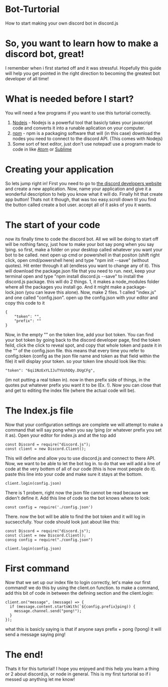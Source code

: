 # Bot-Turtorial
How to start making your own discord bot in discord.js  
  
  
  # So, you want to learn how to make a discord bot, great!
  I remember when i first started off and it was stressful. Hopefully this guide will help you get pointed in the right direction to becoming the greatest bot developer of all time! 
     
  #  What is needed before I start?
You will need a few programs if you want to use this turtorial correctly.
  
  1. [Nodejs](http://link.url/) - Nodejs is a powerful tool that basicly takes your javascript code and converts it into a runable aplication on your computer.
  2. [npm](http://link.url/) - npm is a packaging software that will (in this case) download the nodes you need to connect to the discord API. (This comes with Nodejs)
 3. Some sort of text editor, just don't use notepad! use a program made to code in like [Atom](http://link.url/) or [Sublime](http://link.url/)
  
  # Creating your application
    
   So lets jump right in! First you need to go to [the discord developers website](https://discordapp.com/developers/applications/me) and create a new application. Now, name your application and give it a wonderful description to help you know what it will do. Finally hit that create app button! Thats not it though, that was too easy.scroll down til you find the button called create a bot user. accept all of it asks of you it wants.  
    
  # The start of your code
  now its finally time to code the discord bot. All we will be doing to start off will be nothing fancy, just how to make your bot say pong when you say !ping. so first, make a folder on your desktop called whatever you want your bot to be called. next open up cmd or powershell in that positon (shift right click, open cmd/powershell here) and type "npm init --save" (without quotes). Hit enter through it all (endless you want to change any of it). This will download the package.json file that you need to run. next, keep your terminal open and type "npm install discord.js --save" to install the discord.js package. this will do 2 things. 1,  it makes a node_modules folder where all the packages you install go. And it might make a package-lock.json (you can leave this alone). Now, make 2 files. 1 called "index.js" and one called "config.json". open up the config.json with your editor and copy this code to it
```
{
	"token": "",
	"prefix": ""
}
```
Now, in the empty "" on the token line, add your bot token. You can find your bot token by going back to the discord developer page, find the token feild, click the click to reveal spot, and copy that whole token and paste it in the "" of the config.json file. this means that every time you refer to config.token (config as the json file name and token as that field within the file) it will display your token. so your token line should look like this: 
```
"token": "6qi1NzExYLIJuTYUzhDQy.DUgCFg",
``` 
(im not putting a real token in). now in then prefix side of things, in the quotes put whatever prefix you want it to be (Ex. !). Now you can close that and get to editing the index file (where the actual code will be).
	
   # The Index.js file
	
Now that your configuration settings are complete we will attempt to make a command that will say pong when you say !ping (or whatever prefix you set it as). Open your editor for index.js and at the top add
```
const Discord = require("discord.js");
const client = new Discord.Client();
```
This will define and allow you to use discord.js and connect to there API. Now, we want to be able to let the bot log in. to do that we will add a line of code at the very bottem of all of our code (this is how most people do it). paste this line into your code and make sure it stays at the bottom.
```
client.login(config.json)
```
There is 1 probem, right now the json file cannot be read because we diden't define it. Add this line of code so the bot knows where to look:
```
const config = require('./config.json')
```
There. now the bot will be able to find the bot token and it will log in sucseccfully. Your code should look just about like this:
```
const Discord = require("discord.js");
const client = new Discord.Client();
consg config = require("./config.json")

client.login(config.json)
```
# First command
Now that we set up our index file to login correctly, let's make our first command! we do this by using the client.on function. to make a command, add this bit of code in between the defining section and the client.login:
```
client.on("message", (message) => {
  if (message.content.startsWith(`${config.prefix}ping)) {
    message.channel.send("pong!");
  }
});
```
what this is basicly saying is that if anyone says prefix + pong (!pong) it will send a message saying ping!
# The end!
Thats it for this turtorial! I hope you enjoyed and this help you learn a thing or 2 about discord.js, or node in general. This is my first turtorial so if i messed up anything let me know!
